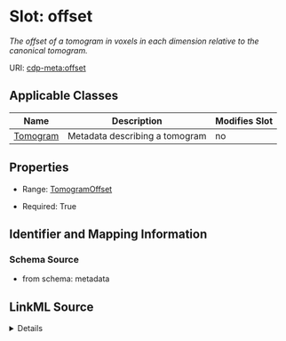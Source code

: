 # Slot: offset


_The offset of a tomogram in voxels in each dimension relative to the canonical tomogram._



URI: [cdp-meta:offset](metadataoffset)



<!-- no inheritance hierarchy -->




## Applicable Classes

| Name | Description | Modifies Slot |
| --- | --- | --- |
[Tomogram](Tomogram.md) | Metadata describing a tomogram |  no  |







## Properties

* Range: [TomogramOffset](TomogramOffset.md)

* Required: True





## Identifier and Mapping Information







### Schema Source


* from schema: metadata




## LinkML Source

<details>
```yaml
name: offset
description: The offset of a tomogram in voxels in each dimension relative to the
  canonical tomogram.
from_schema: metadata
rank: 1000
alias: offset
owner: Tomogram
domain_of:
- Tomogram
range: TomogramOffset
required: true
inlined: true
inlined_as_list: true

```
</details>